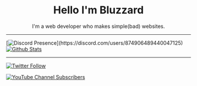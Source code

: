 
<h1 align="center">Hello I'm Bluzzard</h1>

<p align="center" >I'm a web developer who makes simple(bad) websites.</p>

---

[![Discord Presence](https://lanyard-profile-readme.vercel.app/api/874906489440047125?borderRadius=20px&hideStatus=true&bg=1c1e29&idleMessage=Shitposting...)](https://discord.com/users/874906489440047125)
[![Github Stats](https://github-readme-stats.vercel.app/api?username=bluzzardthewizard&show_icons=true&theme=algolia&hide_border=true&border_radius=20px&bg_color=1c1e29&icon_color=fff)](https://bluzzard.repl.co)



---

[![Twitter Follow](https://img.shields.io/twitter/follow/notBluzzard?color=%233375cc&label=Followers%3A&logo=twitter&logoColor=%233375cc&style=for-the-badge)](https://twitter.com/intent/user?screen_name=notbluzzard)

[![YouTube Channel Subscribers](https://img.shields.io/youtube/channel/subscribers/UCyHYr1XB3d8NuEYyTvHV_Zw?color=%233375cc&label=Subcribers%3A&logo=youtube&logoColor=%233375cc&style=for-the-badge)](https://www.youtube.com/channel/UCyHYr1XB3d8NuEYyTvHV_Zw)
